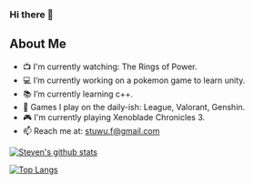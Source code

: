 ### Hi there 👋

<h2 style="align: center;">About Me</h2>

- :tv: I'm currently watching: The Rings of Power.
- :computer: I’m currently working on a pokemon game to learn unity.
- :books: I’m currently learning c++.
- :space_invader: Games I play on the daily-ish: League, Valorant, Genshin.
- :video_game: I'm currently playing Xenoblade Chronicles 3.
- :mailbox: Reach me at: stuwu.f@gmail.com

[![Steven's github stats](https://github-readme-stats.vercel.app/api?username=Starato&show_icons=true&theme=synthwave)](https://github.com/Starato/github-readme-stats)

[![Top Langs](https://github-readme-stats.vercel.app/api/top-langs/?username=Starato&layout=compact&theme=synthwave)](https://github.com/Starato/github-readme-stats)

